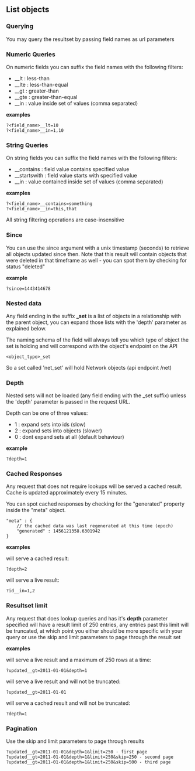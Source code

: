 ## List objects

### Querying

You may query the resultset by passing field names as url parameters

### Numeric Queries

On numeric fields you can suffix the field names with the following filters:

- \_\_lt : less-than
- \_\_lte : less-than-equal
- \_\_gt : greater-than
- \_\_gte : greater-than-equal
- \_\_in : value inside set of values (comma separated)

**examples**

    ?<field_name>__lt=10
    ?<field_name>__in=1,10

### String Queries

On string fields you can suffix the field names with the following filters:

- \_\_contains : field value contains specified value
- \_\_startswith : field value starts with specified value
- \_\_in : value contained inside set of values (comma separated)

**examples**

    ?<field_name>__contains=something
    ?<field_name>__in=this,that

All string filtering operations are case-insensitive

### Since


You can use the since argument with a unix timestamp (seconds) to retrieve all
objects updated since then. Note that this result will contain objects that were
deleted in that timeframe as well - you can spot them by checking for status "deleted"

**example**

    ?since=1443414678

### Nested data

Any field ending in the suffix **_set** is a list of objects in a relationship with the parent
object, you can expand those lists with the 'depth' parameter as explained below.

The naming schema of the field will always tell you which type of object the set is holding
and will correspond with the object's endpoint on the API

    <object_type>_set

So a set called 'net_set' will hold Network objects (api endpoint /net)

### Depth

Nested sets will not be loaded (any field ending with the _set suffix) unless the 'depth'
parameter is passed in the request URL.

Depth can be one of three values:

  - 1 : expand sets into ids (slow)
  - 2 : expand sets into objects (slower)
  - 0 : dont expand sets at all (default behaviour)

**example**

    ?depth=1

### Cached Responses

Any request that does not require lookups will be served a cached result. Cache is updated approximately every 15 minutes.

You can spot cached responses by checking for the "generated" property inside the "meta" object.

    "meta" : {
        // the cached data was last regenerated at this time (epoch)
        "generated" : 1456121358.6301942
    }

**examples**

will serve a cached result:

    ?depth=2

will serve a live result:

    ?id__in=1,2

### Resultset limit

Any request that does lookup queries and has it's **depth** parameter specified will have a result limit of 250 entries, any entries past this limit will be truncated, at which point you either should be more specific with your query or use the skip and limit parameters to page through the result set

**examples**

will serve a live result and a maximum of 250 rows at a time:

    ?updated__gt=2011-01-01&depth=1

will serve a live result and will not be truncated:

    ?updated__gt=2011-01-01

will serve a cached result and will not be truncated:

    ?depth=1

### Pagination

Use the skip and limit parameters to page through results

    ?updated__gt=2011-01-01&depth=1&limit=250 - first page
    ?updated__gt=2011-01-01&depth=1&limit=250&skip=250 - second page
    ?updated__gt=2011-01-01&depth=1&limit=250&skip=500 - third page
